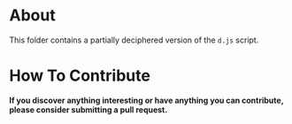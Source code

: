 # About
This folder contains a partially deciphered version of the `d.js` script.

# How To Contribute
**If you discover anything interesting or have anything you can contribute, please consider
submitting a pull request.** 
